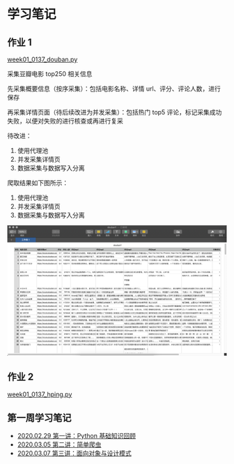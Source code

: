 # 学习笔记

## 作业 1

[week01_0137_douban.py](./week01_0137_douban.py)

采集豆瓣电影 top250 相关信息

先采集概要信息（按序采集）：包括电影名称、详情 url、评分、评论人数，进行保存

再采集详情页面（待后续改进为并发采集）：包括热门 top5 评论，标记采集成功失败，以便对失败的进行核查或再进行复采

待改进：

1. 使用代理池
2. 并发采集详情页
3. 数据采集与数据写入分离

爬取结果如下图所示：

1. 使用代理池
2. 并发采集详情页
3. 数据采集与数据写入分离

![爬取结果截图](./images/py-0001.png)

## 作业 2

[week01_0137_hping.py](./week01_0137_hping.py)

## 第一周学习笔记

- [2020.02.29 第一讲：Python 基础知识回顾](./NOTE_20200229.md)
- [2020.03.05 第二讲：简单爬虫](./NOTE_20200305.md)
- [2020.03.07 第三讲：面向对象与设计模式](./NOTE_20200307.md)

